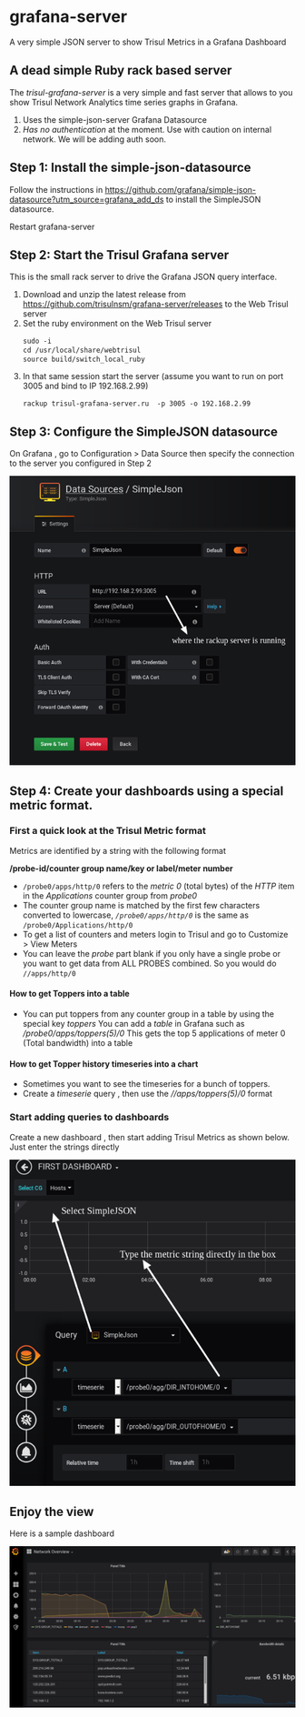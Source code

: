 # grafana-server

A very simple JSON server to show Trisul Metrics in a Grafana Dashboard

## A dead simple Ruby rack based server

The *trisul-grafana-server* is a very simple and fast server that allows to you show Trisul Network Analytics time series graphs in Grafana.


 1. Uses the simple-json-server Grafana Datasource
 2. *Has no authentication* at the moment.  Use with caution on internal network. We will be adding auth soon.


## Step 1: Install the simple-json-datasource  

Follow the instructions in https://github.com/grafana/simple-json-datasource?utm_source=grafana_add_ds  to install the SimpleJSON datasource.

Restart grafana-server


## Step 2: Start the Trisul Grafana server 


This is the small rack server to drive the Grafana JSON query interface.

1. Download and unzip the latest release from https://github.com/trisulnsm/grafana-server/releases to the Web Trisul server 
2. Set the ruby environment on the Web Trisul server
   ````
   sudo -i 
   cd /usr/local/share/webtrisul
   source build/switch_local_ruby
   ````
3. In that same session start the server (assume you want to run on port 3005 and bind to IP 192.168.2.99) 
   ````
   rackup trisul-grafana-server.ru  -p 3005 -o 192.168.2.99                                                                                                         
   ````


## Step 3: Configure the SimpleJSON datasource 

On Grafana , go to Configuration > Data Source then specify the connection to the server you configured in Step 2 

![configure datasource](sds1.png)


## Step 4: Create your dashboards using a special metric format.


### First a quick look at the Trisul Metric format

Metrics are identified by a string with the following format 

__/probe-id/counter group name/key or label/meter number__


* `/probe0/apps/http/0` refers to the _metric 0_ (total bytes) of the _HTTP_ item in the _Applications_ counter group from _probe0_
* The counter group name is matched by the first few characters converted to lowercase, *`/probe0/apps/http/0`* is the same as
`/probe0/Applications/http/0`  
* To get a list of counters and meters login to Trisul and go to Customize > View Meters 
* You can leave the *probe* part blank if you only have a single probe or you want to get data from ALL PROBES combined.
So you would do `//apps/http/0` 

#### How to get Toppers into a table

* You can put toppers from any counter group in a table by using the special key _toppers_  You can add a _table_ in Grafana such as _/probe0/apps/toppers(5)/0_ This gets the top 5 applications of meter 0 (Total bandwidth) into a table

#### How to get Topper history timeseries into a chart 

* Sometimes you want to see the timeseries for a bunch of toppers. 
* Create a _timeserie_  query , then use the _//apps/toppers(5)/0_  format


### Start adding queries to  dashboards 

Create a new dashboard , then start adding Trisul Metrics as shown below. Just enter the strings directly 

![configure dash](dash1.png)


## Enjoy the view 

Here is a sample dashboard

![sample](sample.png)



